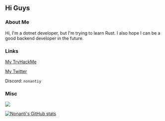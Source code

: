 ## Hi Guys
### About Me
Hi, I'm a dotnet developer, but I'm trying to learn Rust. I also hope I can be a good backend developer in the future.
### Links
 [My TryHackMe](https://tryhackme.com/p/nonantiy)
 
 [My Twitter](https://x.com/NonantiyII)
 
 Discord: `nonantiy`
 
 ### Misc
 
 <img src="https://komarev.com/ghpvc/?username=Nonanti&color=blueviolet">

 
 [![Nonanti's GitHub stats](https://github-readme-stats.vercel.app/api?username=Nonanti)](https://github.com/anuraghazra/github-readme-stats)
